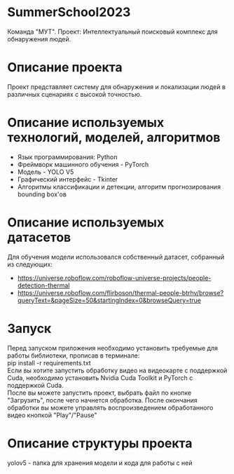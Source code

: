 # SummerSchool2023
Команда "МУТ". Проект: Интеллектуальный поисковый комплекс для обнаружения людей.

# Описание проекта
Проект представляет систему для обнаружения и локализации людей в различных сценариях с высокой точностью.

# Описание используемых технологий, моделей, алгоритмов
- Язык программирования: Python
- Фреймворк машинного обучения - PyTorch
- Модель - YOLO V5
- Графический интерфейс - Tkinter
- Алгоритмы классификации и детекции, алгоритм прогнозирования bounding box'ов

# Описание используемых датасетов
Для обучения модели использовался собственный датасет, собранный из следующих:
- https://universe.roboflow.com/roboflow-universe-projects/people-detection-thermal
- https://universe.roboflow.com/flirboson/thermal-people-btrhv/browse?queryText=&pageSize=50&startingIndex=0&browseQuery=true

# Запуск
Перед запуском приложения необходимо установить требуемые для работы библиотеки, прописав в терминале: <br />
pip install -r requirements.txt <br />
Если вы хотите запустить обработку видео на видеокарте с поддержкой Cuda, необходимо установить Nvidia Cuda Toolkit и PyTorch с поддержкой Cuda. <br />
После вы можете запустить проект, выбрать файл по кнопке "Загрузить", после чего начнется обработка. После окончания обработки вы можете управлять воспроизведением обработанного видео кнопкой "Play"/"Pause" <br />

# Описание структуры проекта
yolov5 - папка для хранения модели и кода для работы с ней